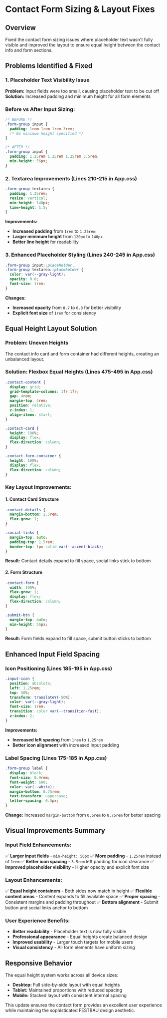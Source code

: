 # Contact Form Sizing & Layout Fixes

## Overview
Fixed the contact form sizing issues where placeholder text wasn't fully visible and improved the layout to ensure equal height between the contact info and form sections.

## Problems Identified & Fixed

### 1. Placeholder Text Visibility Issue
**Problem:** Input fields were too small, causing placeholder text to be cut off
**Solution:** Increased padding and minimum height for all form elements

### Before vs After Input Sizing:
```css
/* BEFORE */
.form-group input {
  padding: 1rem 1rem 1rem 3rem;
  /* No minimum height specified */
}

/* AFTER */
.form-group input {
  padding: 1.25rem 1.25rem 1.25rem 3.5rem;
  min-height: 56px;
}
```

### 2. Textarea Improvements (Lines 210-215 in App.css)
```css
.form-group textarea {
  padding: 1.25rem;
  resize: vertical;
  min-height: 140px;
  line-height: 1.5;
}
```

**Improvements:**
- **Increased padding** from `1rem` to `1.25rem`
- **Larger minimum height** from `120px` to `140px`
- **Better line height** for readability

### 3. Enhanced Placeholder Styling (Lines 240-245 in App.css)
```css
.form-group input::placeholder,
.form-group textarea::placeholder {
  color: var(--gray-light);
  opacity: 0.8;
  font-size: 1rem;
}
```

**Changes:**
- **Increased opacity** from `0.7` to `0.8` for better visibility
- **Explicit font size** of `1rem` for consistency

## Equal Height Layout Solution

### Problem: Uneven Heights
The contact info card and form container had different heights, creating an unbalanced layout.

### Solution: Flexbox Equal Heights (Lines 475-495 in App.css)
```css
.contact-content {
  display: grid;
  grid-template-columns: 1fr 1fr;
  gap: 4rem;
  margin-top: 4rem;
  position: relative;
  z-index: 1;
  align-items: start;
}

.contact-card {
  height: 100%;
  display: flex;
  flex-direction: column;
}

.contact-form-container {
  height: 100%;
  display: flex;
  flex-direction: column;
}
```

### Key Layout Improvements:

#### 1. Contact Card Structure
```css
.contact-details {
  margin-bottom: 2.5rem;
  flex-grow: 1;
}

.social-links {
  margin-top: auto;
  padding-top: 1.5rem;
  border-top: 1px solid var(--accent-black);
}
```

**Result:** Contact details expand to fill space, social links stick to bottom

#### 2. Form Structure
```css
.contact-form {
  width: 100%;
  flex-grow: 1;
  display: flex;
  flex-direction: column;
}

.submit-btn {
  margin-top: auto;
  min-height: 56px;
}
```

**Result:** Form fields expand to fill space, submit button sticks to bottom

## Enhanced Input Field Spacing

### Icon Positioning (Lines 185-195 in App.css)
```css
.input-icon {
  position: absolute;
  left: 1.25rem;
  top: 50%;
  transform: translateY(-50%);
  color: var(--gray-light);
  font-size: 1rem;
  transition: color var(--transition-fast);
  z-index: 2;
}
```

**Improvements:**
- **Increased left spacing** from `1rem` to `1.25rem`
- **Better icon alignment** with increased input padding

### Label Spacing (Lines 175-185 in App.css)
```css
.form-group label {
  display: block;
  font-size: 0.9rem;
  font-weight: 600;
  color: var(--white);
  margin-bottom: 0.75rem;
  text-transform: uppercase;
  letter-spacing: 0.5px;
}
```

**Change:** Increased `margin-bottom` from `0.5rem` to `0.75rem` for better spacing

## Visual Improvements Summary

### Input Field Enhancements:
✅ **Larger input fields** - `min-height: 56px`
✅ **More padding** - `1.25rem` instead of `1rem`
✅ **Better icon spacing** - `3.5rem` left padding for icon clearance
✅ **Improved placeholder visibility** - Higher opacity and explicit font size

### Layout Enhancements:
✅ **Equal height containers** - Both sides now match in height
✅ **Flexible content areas** - Content expands to fill available space
✅ **Proper spacing** - Consistent margins and padding throughout
✅ **Bottom alignment** - Submit button and social links anchor to bottom

### User Experience Benefits:
- **Better readability** - Placeholder text is now fully visible
- **Professional appearance** - Equal heights create balanced design
- **Improved usability** - Larger touch targets for mobile users
- **Visual consistency** - All form elements have uniform sizing

## Responsive Behavior
The equal height system works across all device sizes:
- **Desktop:** Full side-by-side layout with equal heights
- **Tablet:** Maintained proportions with reduced spacing
- **Mobile:** Stacked layout with consistent internal spacing

This update ensures the contact form provides an excellent user experience while maintaining the sophisticated FESTBAU design aesthetic. 